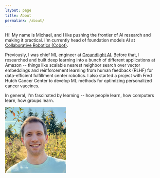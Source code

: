 ```yaml
---
layout: page
title: About
permalink: /about/
---
```


Hi!
My name is Michael, and I like pushing the frontier of AI research and making it practical.
I'm currently head of foundation models AI at [Collaborative Robotics (Cobot)](https://co.bot).

Previously, I was chief ML engineer at [Groundlight AI](https://www.groundlight.ai/).
Before that, I researched and built deep learning into a bunch of different applications at Amazon -- things like scalable nearest neighbor search over vector embeddings and reinforcement learning from human feedback (RLHF) for data-efficient fulfillment center robotics.
I also started a project with Fred Hutch Cancer Center to develop ML methods for optimizing personalized cancer vaccines.

In general, I'm fascinated by learning -- how people learn, how computers learn, how groups learn.

<img src="/assets/Profile1Square.jpeg" alt="Michael" width="200" height="215">
